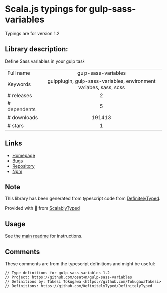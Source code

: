 
# Scala.js typings for gulp-sass-variables

Typings are for version 1.2

## Library description:
Define Sass variables in your gulp task

|                    |                 |
| ------------------ | :-------------: |
| Full name          | gulp-sass-variables |
| Keywords           | gulpplugin, gulp-sass-variables, environment variabes, sass, scss |
| # releases         | 2 |
| # dependents       | 5 |
| # downloads        | 191413 |
| # stars            | 1 |

## Links
- [Homepage](https://github.com/osaton/gulp-sass-variables)
- [Bugs](https://github.com/osaton/gulp-sass-variables/issues)
- [Repository](https://github.com/osaton/gulp-sass-variables)
- [Npm](https://www.npmjs.com/package/gulp-sass-variables)
    


## Note
This library has been generated from typescript code from [DefinitelyTyped](https://definitelytyped.org).

Provided with :purple_heart: from [ScalablyTyped](https://github.com/oyvindberg/ScalablyTyped)

## Usage
See [the main readme](../../readme.md) for instructions.

## Comments

These comments are from the typescript definitions and might be useful:
```
// Type definitions for gulp-sass-variables 1.2
// Project: https://github.com/osaton/gulp-sass-variables
// Definitions by: Takesi Tokugawa <https://github.com/TokugawaTakesi>
// Definitions: https://github.com/DefinitelyTyped/DefinitelyTyped

```

